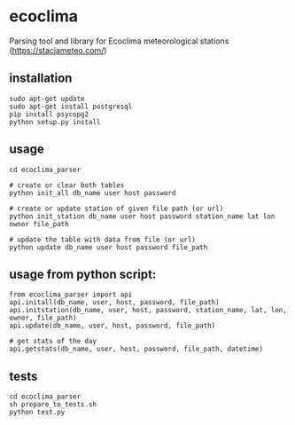 # ecoclima
Parsing tool and library for Ecoclima meteorological stations (https://stacjameteo.com/)

## installation
    sudo apt-get update
    sudo apt-get install postgresql
    pip install psycopg2
    python setup.py install

## usage
    cd ecoclima_parser
    
    # create or clear both tables
    python init_all db_name user host password
    
    # create or update station of given file path (or url)
    python init_station db_name user host password station_name lat lon owner file_path
    
    # update the table with data from file (or url)
    python update db_name user host password file_path

## usage from python script:
    from ecoclima_parser import api
    api.initall(db_name, user, host, password, file_path)
    api.initstation(db_name, user, host, password, station_name, lat, lon, owner, file_path)
    api.update(db_name, user, host, password, file_path)
    
    # get stats of the day
    api.getstats(db_name, user, host, password, file_path, datetime)
    
## tests
    cd ecoclima_parser
    sh prepare_to_tests.sh
    python test.py
